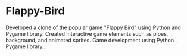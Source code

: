 # Flappy-Bird
 Developed a clone of the popular game "Flappy Bird" using Python and Pygame library. Created interactive game elements such as pipes, background, and animated sprites.  Game development using Python , Pygame library..
